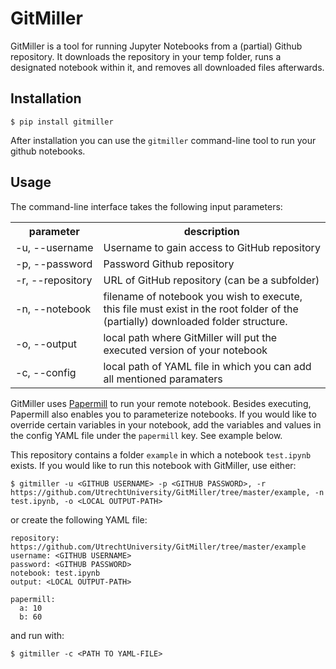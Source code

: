 
# GitMiller

GitMiller is a tool for running Jupyter Notebooks from a (partial) Github repository. It downloads the repository in your temp folder, runs a designated notebook within it, and 
removes all downloaded files afterwards.

## Installation

`$ pip install gitmiller`

After installation you can use the `gitmiller` command-line tool to run your github notebooks.

## Usage

The command-line interface takes the following input parameters:

<table>
<tr>
    <th>parameter</th>
    <th>description</th>
</tr>
<tr>
    <td nowrap>-u, --username</td>
    <td>Username to gain access to GitHub repository</td>
</tr>
<tr>
    <td nowrap>-p, --password</td>
    <td>Password Github repository</td>
</tr>
<tr>
    <td nowrap>-r, --repository</td>
    <td>URL of GitHub repository (can be a subfolder)</td>
</tr>
<tr>
    <td nowrap>-n, --notebook</td>
    <td>filename of notebook you wish to execute, this file must exist in the root folder of the (partially) downloaded folder structure.
    </td>
</tr>
<tr>
    <td nowrap>-o, --output</td>
    <td>local path where GitMiller will put the executed version of your notebook</td>
</tr>
<tr>
    <td nowrap>-c, --config</td>
    <td>local path of YAML file in which you can add all mentioned paramaters</td>
</tr>
</table>

GitMiller uses [Papermill](https://github.com/nteract/papermill) to run your remote notebook. Besides executing, Papermill also enables you to parameterize notebooks. If you would like to override certain variables in your notebook, add the variables and values in the config YAML file under the `papermill` key. See example below.

This repository contains a folder `example` in which a notebook `test.ipynb` exists. If you would like to run this notebook with GitMiller, use either:

```
$ gitmiller -u <GITHUB USERNAME> -p <GITHUB PASSWORD>, -r https://github.com/UtrechtUniversity/GitMiller/tree/master/example, -n test.ipynb, -o <LOCAL OUTPUT-PATH>
```
or create the following YAML file:
```
repository: https://github.com/UtrechtUniversity/GitMiller/tree/master/example
username: <GITHUB USERNAME>
password: <GITHUB PASSWORD>
notebook: test.ipynb
output: <LOCAL OUTPUT-PATH>

papermill:
  a: 10
  b: 60
```
and run with:
```
$ gitmiller -c <PATH TO YAML-FILE>
```




